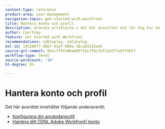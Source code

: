 ```yaml
---
content-type: reference
product-area: user-management
navigation-topic: get-started-with-workfront
title: Hantera konto och profil
description: Granska artiklarna i det här avsnittet och lär dig hur du hanterar ditt [!DNL Workfront] konto och din användarprofil.
author: Courtney
feature: Get Started with Workfront
recommendations: noDisplay, noCatalog
exl-id: 14528077-dbb7-41af-889a-18cab5135ae5
source-git-commit: 8b1c7f4fa96a6d5f1bc7fbc7ef11e57fa9ff4bff
workflow-type: tm+mt
source-wordcount: '39'
ht-degree: 0%

---
```


# Hantera konto och profil

Det här avsnittet innehåller följande underavsnitt:

* [Konfigurera din användarprofil](../../workfront-basics/manage-your-account-and-profile/configuring-your-user-profile/configure-user-profile.md)
* [Hantera ditt [!DNL Adobe Workfront] konto](../../workfront-basics/manage-your-account-and-profile/managing-your-workfront-account/manage-workfront-account.md)
